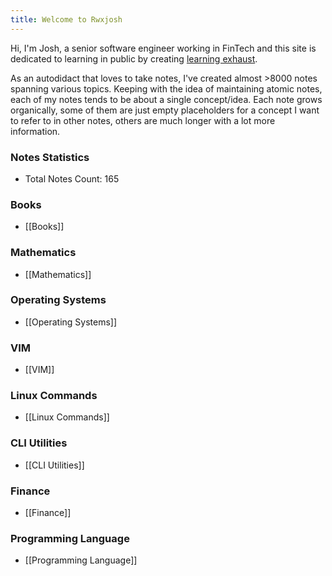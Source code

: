 ```yaml
---
title: Welcome to Rwxjosh
---
```


Hi, I'm Josh, a senior software engineer working in FinTech and this site is dedicated to learning in public by creating [learning exhaust](https://www.swyx.io/learn-in-public).

As an autodidact that loves to take notes, I've created almost >8000 notes spanning various topics. Keeping with the idea of maintaining atomic notes, each of my notes tends to be about a single concept/idea. 
Each note grows organically, some of them are just empty placeholders for a concept I want to refer to in other notes, others are much longer with a lot more information.




### Notes Statistics
- Total Notes Count: 165
### Books
- [[Books]]
### Mathematics
- [[Mathematics]]
### Operating Systems
- [[Operating Systems]]
### VIM
- [[VIM]]
### Linux Commands
- [[Linux Commands]]
### CLI Utilities
- [[CLI Utilities]]
### Finance
- [[Finance]]
### Programming Language
- [[Programming Language]]
